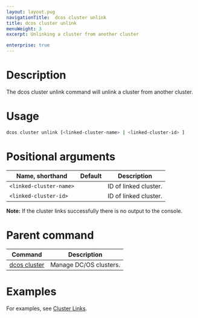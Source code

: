 ```yaml
---
layout: layout.pug
navigationTitle:  dcos cluster unlink
title: dcos cluster unlink
menuWeight: 3
excerpt: Unlinking a cluster from another cluster

enterprise: true
---
```


# Description
The dcos cluster unlink command will unlink a cluster from another cluster.

# Usage

```bash
dcos cluster unlink [<linked-cluster-name> | <linked-cluster-id> ]
```

# Positional arguments

| Name, shorthand | Default | Description |
|---------|-------------|-------------|
| `<linked-cluster-name>`   |   | ID of linked cluster.  |
| `<linked-cluster-id>`   |   | ID of linked cluster.  |

**Note:** If the cluster links successfully there is no output to the console.

# Parent command

| Command | Description |
|---------|-------------|
| [dcos cluster](/1.12/cli/command-reference/dcos-cluster/) | Manage DC/OS clusters. |

# Examples
For examples, see [Cluster Links](/1.11/administering-clusters/multiple-clusters/cluster-links/).
